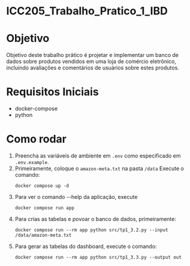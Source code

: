 # ICC205_Trabalho_Pratico_1_IBD

# Objetivo
Objetivo deste trabalho prático é projetar e implementar um banco de dados sobre produtos vendidos em uma loja de comércio eletrônico, incluindo avaliações e comentários de usuários sobre estes produtos. 

# Requisitos Iniciais
- docker-compose
- python

# Como rodar
1. Preencha as variáveis de ambiente em `.env` como especificado em `.env.example`.
2. Primeiramente, coloque o `amazon-meta.txt` na pasta `/data` Execute o comando:
   ```
   docker compose up -d
   ```
3. Para ver o comando --help da aplicação, execute
   ```
   docker compose run app
    ```
4. Para crias as tabelas e povoar o banco de dados, primeiramente:
    ```
    docker compose run --rm app python src/tp1_3.2.py --input /data/amazon-meta.txt
   ```
5. Para gerar as tabelas do dashboard, execute o comando:
    ```
   docker compose run --rm app python src/tp1_3.3.py --output out
   ```